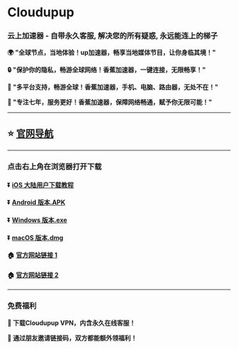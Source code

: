# Cloudupup
### 云上加速器 - 自带永久客服, 解决您的所有疑惑, 永远能连上的梯子

**:earth_africa: "全球节点，当地体验！up加速器，畅享当地媒体节目，让你身临其境！"**

**:lock: "保护你的隐私，畅游全球网络！香蕉加速器，一键连接，无限畅享！"**

**:rocket: "多平台支持，畅游全球！香蕉加速器，手机、电脑、路由器，无处不在！"**

**:man: "专注七年，服务更好！香蕉加速器，保障网络畅通，赋予你无限可能！"**

---

## :star: [官网导航](https://cloudupup.net/)

---
### 点击右上角在浏览器打开下载
#### :arrow_double_down: [iOS 大陆用户下载教程](https://help.cloudupup.com/ios/Shadowrocket.html)
#### :arrow_double_down: [Android 版本.APK](https://upup.dolink.live/az/cloudupup231111.apk)
#### :arrow_double_down: [Windows 版本.exe](https://upup.dolink.live/win/cloudupup_1.2.11.zip)
#### :arrow_double_down: [macOS 版本.dmg](https://upup.dolink.live/mac/cloudupup_1.2.11.dmg)
#### :house: [官方网站链接 1](https://u01.cloudupup02.com/)
#### :house: [官方网站链接 2](https://47.122.18.2.com/)
---
### 免费福利
**:gift: 下载Cloudupup VPN，内含永久在线客服！**

**:gift: 通过朋友邀请链接码，双方都能额外领福利！**
